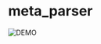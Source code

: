 # meta_parser

![DEMO](http://cl.ly/29421s1F0z0y/Screen%20Recording%202016-01-23%20at%2001.24%20PM.gif)